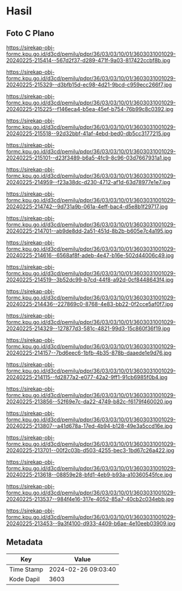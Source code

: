 # Hasil

## Foto C Plano

https://sirekap-obj-formc.kpu.go.id/d3cd/pemilu/pdpr/36/03/03/10/01/3603031001029-20240225-215414--567d2f37-d289-471f-9a03-817422ccbf8b.jpg

https://sirekap-obj-formc.kpu.go.id/d3cd/pemilu/pdpr/36/03/03/10/01/3603031001029-20240225-215329--d3bfb15d-ec98-4d21-9bcd-c959ecc266f7.jpg

https://sirekap-obj-formc.kpu.go.id/d3cd/pemilu/pdpr/36/03/03/10/01/3603031001029-20240225-215225--f146eca4-b5ea-45ef-b754-76b99c8c0392.jpg

https://sirekap-obj-formc.kpu.go.id/d3cd/pemilu/pdpr/36/03/03/10/01/3603031001029-20240225-215518--92d32bbf-41af-4ebd-bed0-db5cc3177215.jpg

https://sirekap-obj-formc.kpu.go.id/d3cd/pemilu/pdpr/36/03/03/10/01/3603031001029-20240225-215101--d23f3489-b6a5-4fc9-8c96-03d7667931a1.jpg

https://sirekap-obj-formc.kpu.go.id/d3cd/pemilu/pdpr/36/03/03/10/01/3603031001029-20240225-214959--f23a38dc-d230-4712-af1d-63d78977e1e7.jpg

https://sirekap-obj-formc.kpu.go.id/d3cd/pemilu/pdpr/36/03/03/10/01/3603031001029-20240225-214742--9d731a9b-061a-4eff-bac4-d5e8b1f29717.jpg

https://sirekap-obj-formc.kpu.go.id/d3cd/pemilu/pdpr/36/03/03/10/01/3603031001029-20240225-214701--ab9de8dd-2a51-451d-8b2b-b605e7c4a195.jpg

https://sirekap-obj-formc.kpu.go.id/d3cd/pemilu/pdpr/36/03/03/10/01/3603031001029-20240225-214616--6568af8f-adeb-4e47-b16e-502d44006c49.jpg

https://sirekap-obj-formc.kpu.go.id/d3cd/pemilu/pdpr/36/03/03/10/01/3603031001029-20240225-214519--3b52dc99-b7cd-44f8-a92d-0cf8448643f4.jpg

https://sirekap-obj-formc.kpu.go.id/d3cd/pemilu/pdpr/36/03/03/10/01/3603031001029-20240225-214436--227869c0-8768-4e83-bb22-0f2cce5af0f7.jpg

https://sirekap-obj-formc.kpu.go.id/d3cd/pemilu/pdpr/36/03/03/10/01/3603031001029-20240225-214329--127877d3-581c-4821-99d3-15c860f36f19.jpg

https://sirekap-obj-formc.kpu.go.id/d3cd/pemilu/pdpr/36/03/03/10/01/3603031001029-20240225-214157--7bd6eec6-1bfb-4b35-878b-daaede1e9d76.jpg

https://sirekap-obj-formc.kpu.go.id/d3cd/pemilu/pdpr/36/03/03/10/01/3603031001029-20240225-214115--fd2877a2-e077-42a2-9ff1-91cb6985f0b4.jpg

https://sirekap-obj-formc.kpu.go.id/d3cd/pemilu/pdpr/36/03/03/10/01/3603031001029-20240225-213856--52f69e7c-da22-4749-b82c-f6179f460020.jpg

https://sirekap-obj-formc.kpu.go.id/d3cd/pemilu/pdpr/36/03/03/10/01/3603031001029-20240225-213807--a41d678a-17ed-4b94-b128-49e3a5ccd16e.jpg

https://sirekap-obj-formc.kpu.go.id/d3cd/pemilu/pdpr/36/03/03/10/01/3603031001029-20240225-213701--00f2c03b-d503-4255-bec3-1bd67c26a422.jpg

https://sirekap-obj-formc.kpu.go.id/d3cd/pemilu/pdpr/36/03/03/10/01/3603031001029-20240225-213618--08859e28-bfd1-4eb9-b93a-a10360545fce.jpg

https://sirekap-obj-formc.kpu.go.id/d3cd/pemilu/pdpr/36/03/03/10/01/3603031001029-20240225-213537--984f4e16-317e-4052-85a7-40cb2c034ebb.jpg

https://sirekap-obj-formc.kpu.go.id/d3cd/pemilu/pdpr/36/03/03/10/01/3603031001029-20240225-213453--9a3f4100-d933-4409-b6ae-4e10eeb03909.jpg


## Metadata

| Key        | Value               |
| ---------- | ------------------- |
| Time Stamp | 2024-02-26 09:03:40 |
| Kode Dapil | 3603                |



